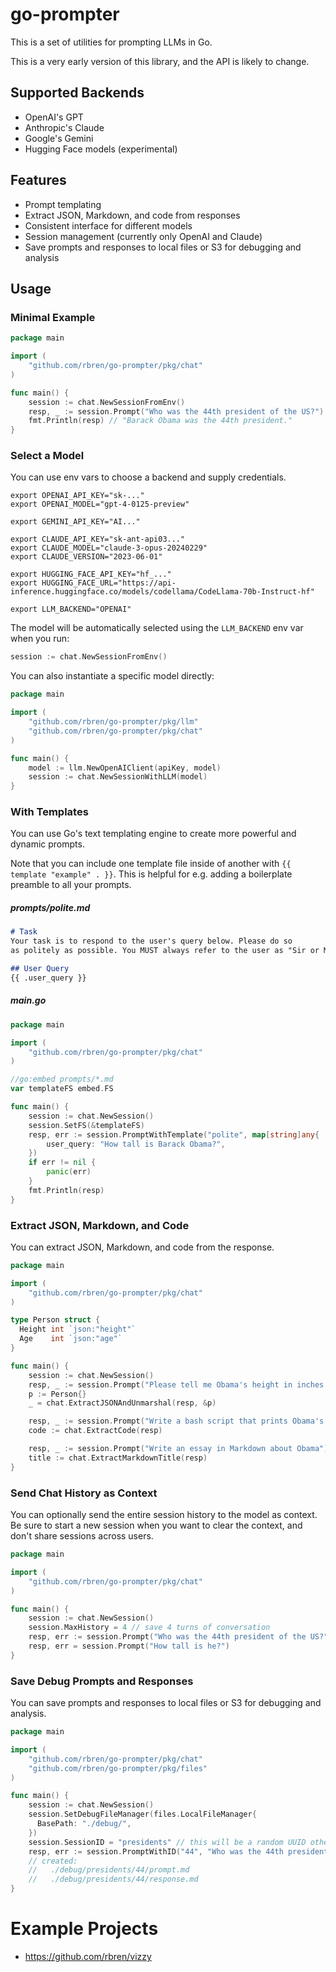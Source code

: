# go-prompter

This is a set of utilities for prompting LLMs in Go.

This is a very early version of this library, and the API is likely to change.

## Supported Backends
* OpenAI's GPT
* Anthropic's Claude
* Google's Gemini
* Hugging Face models (experimental)

## Features
* Prompt templating
* Extract JSON, Markdown, and code from responses
* Consistent interface for different models
* Session management (currently only OpenAI and Claude)
* Save prompts and responses to local files or S3 for debugging and analysis

## Usage

### Minimal Example
```go
package main

import (
    "github.com/rbren/go-prompter/pkg/chat"
)

func main() {
    session := chat.NewSessionFromEnv()
    resp, _ := session.Prompt("Who was the 44th president of the US?")
    fmt.Println(resp) // "Barack Obama was the 44th president."
}
```

### Select a Model
You can use env vars to choose a backend and supply credentials.
```
export OPENAI_API_KEY="sk-..."
export OPENAI_MODEL="gpt-4-0125-preview"

export GEMINI_API_KEY="AI..."

export CLAUDE_API_KEY="sk-ant-api03..."
export CLAUDE_MODEL="claude-3-opus-20240229"
export CLAUDE_VERSION="2023-06-01"

export HUGGING_FACE_API_KEY="hf_..."
export HUGGING_FACE_URL="https://api-inference.huggingface.co/models/codellama/CodeLlama-70b-Instruct-hf"

export LLM_BACKEND="OPENAI"
```

The model will be automatically selected using the `LLM_BACKEND` env var when you run:
```go
session := chat.NewSessionFromEnv()
```

You can also instantiate a specific model directly:
```go
package main

import (
    "github.com/rbren/go-prompter/pkg/llm"
    "github.com/rbren/go-prompter/pkg/chat"
)

func main() {
    model := llm.NewOpenAIClient(apiKey, model)
    session := chat.NewSessionWithLLM(model)
}
```

### With Templates
You can use Go's text templating engine to create more powerful and dynamic prompts.

Note that you can include one template file inside of another with `{{ template "example" . }}`.
This is helpful for e.g. adding a boilerplate preamble to all your prompts.

##### prompts/polite.md
```markdown
# Task
Your task is to respond to the user's query below. Please do so
as politely as possible. You MUST always refer to the user as "Sir or Madam".

## User Query
{{ .user_query }}
```

##### main.go
```go
package main

import (
    "github.com/rbren/go-prompter/pkg/chat"
)

//go:embed prompts/*.md
var templateFS embed.FS

func main() {
    session := chat.NewSession()
    session.SetFS(&templateFS)
    resp, err := session.PromptWithTemplate("polite", map[string]any{
        user_query: "How tall is Barack Obama?",
    })
    if err != nil {
        panic(err)
    }
    fmt.Println(resp)
}
```

### Extract JSON, Markdown, and Code
You can extract JSON, Markdown, and code from the response.

```go
package main

import (
    "github.com/rbren/go-prompter/pkg/chat"
)

type Person struct {
  Height int `json:"height"`
  Age    int `json:"age"`
}

func main() {
    session := chat.NewSession()
    resp, _ := session.Prompt("Please tell me Obama's height in inches and age in years. Respond in JSON format.")
    p := Person{}
    _ = chat.ExtractJSONAndUnmarshal(resp, &p)

    resp, _ := session.Prompt("Write a bash script that prints Obama's height and age.")
    code := chat.ExtractCode(resp)

    resp, _ := session.Prompt("Write an essay in Markdown about Obama")
    title := chat.ExtractMarkdownTitle(resp)
}
```

### Send Chat History as Context
You can optionally send the entire session history to the model as context.
Be sure to start a new session when you want to clear the context, and don't
share sessions across users.

```go
package main

import (
    "github.com/rbren/go-prompter/pkg/chat"
)

func main() {
    session := chat.NewSession()
    session.MaxHistory = 4 // save 4 turns of conversation
    resp, err := session.Prompt("Who was the 44th president of the US?")
    resp, err = session.Prompt("How tall is he?")
}
```

### Save Debug Prompts and Responses
You can save prompts and responses to local files or S3 for debugging and analysis.

```go
package main

import (
    "github.com/rbren/go-prompter/pkg/chat"
    "github.com/rbren/go-prompter/pkg/files"
)

func main() {
    session := chat.NewSession()
    session.SetDebugFileManager(files.LocalFileManager{
      BasePath: "./debug/",
    })
    session.SessionID = "presidents" // this will be a random UUID otherwise
    resp, err := session.PromptWithID("44", "Who was the 44th president of the US?")
    // created:
    //   ./debug/presidents/44/prompt.md
    //   ./debug/presidents/44/response.md
}
```


# Example Projects
* https://github.com/rbren/vizzy
